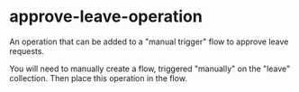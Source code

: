 # approve-leave-operation

An operation that can be added to a "manual trigger" flow to approve leave requests.

You will need to manually create a flow, triggered "manually" on the "leave" collection. Then place this operation in the flow.